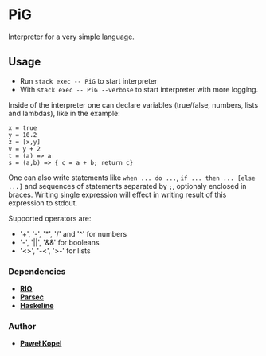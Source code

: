 # PiG

Interpreter for a very simple language.

## Usage  

* Run `stack exec -- PiG` to start interpreter
* With `stack exec -- PiG --verbose` to start interpreter with more logging.

Inside of the interpreter one can declare variables (true/false, numbers, lists and lambdas), like in the example:

```
x = true
y = 10.2
z = [x,y]
v = y + 2
t = (a) => a
s = (a,b) => { c = a + b; return c}
```

One can also write statements like `when ... do ...`, `if ... then ... [else ...]` and sequences of statements separated by `;`, 
optionaly enclosed in braces. Writing single expression will effect in writing result of this expression to stdout. 

Supported operators are:
* '+', '-', '*', '/' and '^' for numbers
* '-', '||', '&&' for booleans
* '<>', '-<', '>-' for lists

### Dependencies
* **[RIO](https://hackage.haskell.org/package/rio)**
* **[Parsec](https://hackage.haskell.org/package/parsec)**
* **[Haskeline](https://hackage.haskell.org/package/haskeline)**

### Author

* **[Paweł Kopel](https://github.com/PKopel)**
